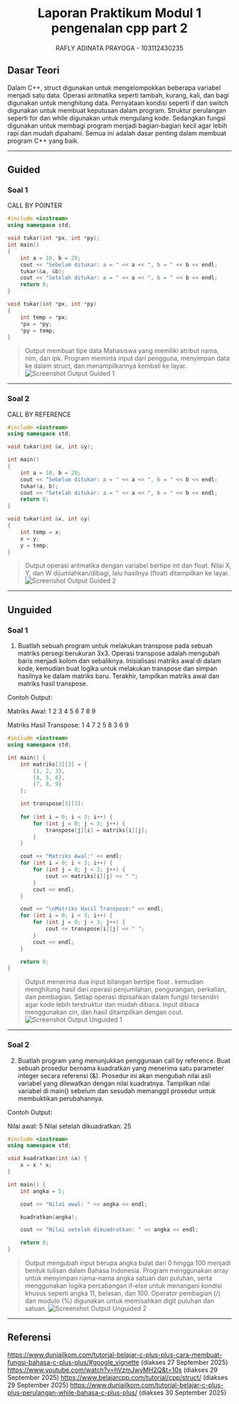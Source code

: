 <h1 align="center">Laporan Praktikum Modul 1 <br> pengenalan cpp part 2</h1>
<p align="center">RAFLY ADINATA PRAYOGA - 103112430235</p>

## Dasar Teori

Dalam C++, struct digunakan untuk mengelompokkan beberapa variabel menjadi satu data. Operasi aritmatika seperti tambah, kurang, kali, dan bagi digunakan untuk menghitung data. Pernyataan kondisi seperti if dan switch digunakan untuk membuat keputusan dalam program. Struktur perulangan seperti for dan while digunakan untuk mengulang kode. Sedangkan fungsi digunakan untuk membagi program menjadi bagian-bagian kecil agar lebih rapi dan mudah dipahami. Semua ini adalah dasar penting dalam membuat program C++ yang baik.

---

## Guided

### Soal 1

CALL BY POINTER

```cpp
#include <iostream>
using namespace std;

void tukar(int *px, int *py);   
int main()
{
    int a = 10, b = 20;
    cout << "Sebelum ditukar: a = " << a << ", b = " << b << endl;
    tukar(&a, &b);
    cout << "Setelah ditukar: a = " << a << ", b = " << b << endl;
    return 0;
}

void tukar(int *px, int *py)
{
    int temp = *px;
    *px = *py;
    *py = temp;
}

```

> Output
> membuat tipe data Mahasiswa yang memiliki atribut nama, nim, dan ipk. Program meminta input dari pengguna, menyimpan data ke dalam struct, dan menampilkannya kembali ke layar.
> ![Screenshot Output Guided 1](output/guided1.png)



---

### Soal 2

CALL BY REFERENCE
```cpp
#include <iostream>
using namespace std;

void tukar(int &x, int &y);   

int main()
{
    int a = 10, b = 20;
    cout << "Sebelum ditukar: a = " << a << ", b = " << b << endl;
    tukar(a, b);
    cout << "Setelah ditukar: a = " << a << ", b = " << b << endl;
    return 0;
}

void tukar(int &x, int &y)
{
    int temp = x;
    x = y;
    y = temp;
}

```

> Output
> operasi aritmatika dengan variabel bertipe int dan float. Nilai X, Y, dan W dijumlahkan/dibagi, lalu hasilnya (float) ditampilkan ke layar.
> ![Screenshot Output Guided 2](output/guidedd2.png)



---

## Unguided

### Soal 1

1. Buatlah sebuah program untuk melakukan transpose pada sebuah matriks persegi berukuran 3x3. Operasi transpose adalah mengubah baris menjadi kolom dan sebaliknya. Inisialisasi matriks awal di dalam kode, kemudian buat logika untuk melakukan transpose dan simpan hasilnya ke dalam matriks baru. Terakhir, tampilkan matriks awal dan matriks hasil transpose.

Contoh Output:

Matriks Awal:
1 2 3
4 5 6
7 8 9

Matriks Hasil Transpose:
1 4 7
2 5 8
3 6 9

```cpp
#include <iostream>
using namespace std;

int main() {
    int matriks[3][3] = {
        {1, 2, 3},
        {4, 5, 6},
        {7, 8, 9}
    };

    int transpose[3][3];
    
    for (int i = 0; i < 3; i++) {
        for (int j = 0; j < 3; j++) {
            transpose[j][i] = matriks[i][j];
        }
    }

    cout << "Matriks Awal:" << endl;
    for (int i = 0; i < 3; i++) {
        for (int j = 0; j < 3; j++) {
            cout << matriks[i][j] << " ";
        }
        cout << endl;
    }

    cout << "\nMatriks Hasil Transpose:" << endl;
    for (int i = 0; i < 3; i++) {
        for (int j = 0; j < 3; j++) {
            cout << transpose[i][j] << " ";
        }
        cout << endl;
    }

    return 0;
}


```

> Output
> menerima dua input bilangan bertipe float  . kemudian menghitung hasil dari operasi penjumlahan, pengurangan, perkalian, dan pembagian. Setiap operasi dipisahkan dalam fungsi tersendiri agar kode lebih terstruktur dan mudah dibaca. Input dibaca menggunakan cin, dan hasil ditampilkan dengan cout.
> ![Screenshot Output Unguided 1](output/unguided1.png)


---

### Soal 2

2. Buatlah program yang menunjukkan penggunaan call by reference. Buat sebuah prosedur bernama kuadratkan yang menerima satu parameter integer secara referensi (&). Prosedur ini akan mengubah nilai asli variabel yang dilewatkan dengan nilai kuadratnya. Tampilkan nilai variabel di main() sebelum dan sesudah memanggil prosedur untuk membuktikan perubahannya. 

Contoh Output:

Nilai awal: 5
Nilai setelah dikuadratkan: 25


```cpp
#include <iostream>
using namespace std;

void kuadratkan(int &x) {
    x = x * x;
}

int main() {
    int angka = 5;

    cout << "Nilai awal: " << angka << endl;

    kuadratkan(angka);

    cout << "Nilai setelah dikuadratkan: " << angka << endl;

    return 0;
}

```

> Output
> mengubah input berupa angka bulat dari 0 hingga 100 menjadi bentuk tulisan dalam Bahasa Indonesia. Program menggunakan array untuk menyimpan nama-nama angka satuan dan puluhan, serta menggunakan logika percabangan if-else untuk menangani kondisi khusus seperti angka 11, belasan, dan 100. Operator pembagian (/) dan modulo (%) digunakan untuk memisahkan digit puluhan dan satuan.
> ![Screenshot Output Unguided 2](output/unguided2.png)


---


## Referensi

https://www.duniailkom.com/tutorial-belajar-c-plus-plus-cara-membuat-fungsi-bahasa-c-plus-plus/#google_vignette (diakses 27 September 2025)
https://www.youtube.com/watch?v=hVzmJwyMH2Q&t=10s (diakses 29 September 2025)
https://www.belajarcpp.com/tutorial/cpp/struct/ (diakses 29 September 2025)
https://www.duniailkom.com/tutorial-belajar-c-plus-plus-perulangan-while-bahasa-c-plus-plus/ (diakses 30 September 2025)
